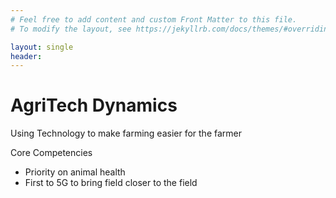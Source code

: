 ```yaml
---
# Feel free to add content and custom Front Matter to this file.
# To modify the layout, see https://jekyllrb.com/docs/themes/#overriding-theme-defaults

layout: single
header:
---
```



# AgriTech Dynamics

Using Technology to make farming easier for the farmer



Core Competencies
* Priority on animal health
* First to 5G to bring field closer to the field





